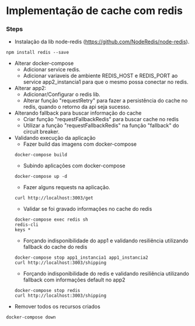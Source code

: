 # Implementação de cache com redis

### Steps
* Instalação da lib node-redis (https://github.com/NodeRedis/node-redis).
```
npm install redis --save
```
* Alterar docker-compose
  * Adicionar service redis.
  * Adicionar variaveis de ambiente REDIS_HOST e REDIS_PORT ao service app2_instancia1 para que o mesmo possa conectar no redis.
* Alterar app2:
  * Adicionar/Configurar o redis lib.
  * Alterar função "requestRetry" para fazer a persistência do cache no redis, quando o retorno da api seja sucesso.
* Alterando fallback para buscar informação do cache
  * Criar função "requestFallbackRedis" para buscar cache no redis
  * Utilizar a função "requestFallbackRedis" na função "fallback" do circuit breaker.
* Validando execução da aplicação
  * Fazer build das imagens com docker-compose
  ```
  docker-compose build
  ```
  * Subindo aplicações com docker-compose
  ```
  docker-compose up -d
  ```
  * Fazer alguns requests na aplicação.
  ```
  curl http://localhost:3003/get
  ```
  * Validar se foi gravado informações no cache do redis
  ```
  docker-compose exec redis sh
  redis-cli
  keys *
  ```
  * Forçando indisponibilidade do app1 e validando resiliência utilizando fallback do cache do redis
  ```
  docker-compose stop app1_instancia1 app1_instancia2
  curl http://localhost:3003/shipping
  ```
  * Forçando indisponibilidade do redis e validando resiliência utilizando fallback com informações default no app2
  ```
  docker-compose stop redis
  curl http://localhost:3003/shipping
  ```
* Remover todos os recursos criados
```
docker-compose down
```